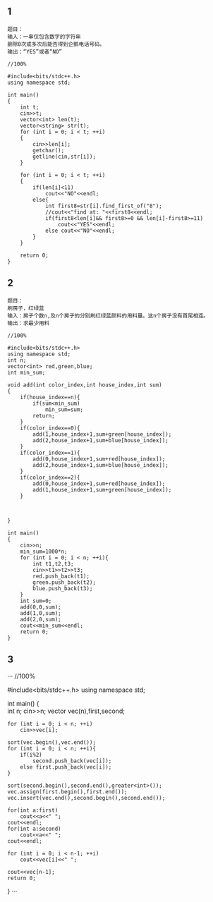 1
---

```
题目：
输入：一串仅包含数字的字符串
删除0次或多次后能否得到企鹅电话号码。
输出：“YES”或者“NO”
```
```
//100%

#include<bits/stdc++.h>
using namespace std;

int main()
{
	int t;
	cin>>t;
	vector<int> len(t);
	vector<string> str(t);
	for (int i = 0; i < t; ++i)
	{	
		cin>>len[i];
		getchar();
		getline(cin,str[i]);		
	}

	for (int i = 0; i < t; ++i)
	{
		if(len[i]<11)
			cout<<"NO"<<endl;
		else{
			int first8=str[i].find_first_of("8");
			//cout<<"find at: "<<first8<<endl;
			if(first8<len[i]&& first8>=0 && len[i]-first8>=11)
				cout<<"YES"<<endl;
			else cout<<"NO"<<endl;
		}
	}

	return 0;
}
```

2
---

```
题目：
刷房子，红绿蓝
输入：房子个数n,及n个房子的分别刷红绿蓝颜料的用料量。这n个房子没有首尾相连。
输出：求最少用料
```

```
//100%  

#include<bits/stdc++.h>
using namespace std;
int n;
vector<int> red,green,blue;
int min_sum;

void add(int color_index,int house_index,int sum)
{
	if(house_index==n){
		if(sum<min_sum)
			min_sum=sum;
		return;
	}
	if(color_index==0){
		add(1,house_index+1,sum+green[house_index]);
		add(2,house_index+1,sum+blue[house_index]);
	}
	if(color_index==1){
		add(0,house_index+1,sum+red[house_index]);
		add(2,house_index+1,sum+blue[house_index]);
	}
	if(color_index==2){
		add(0,house_index+1,sum+red[house_index]);
		add(1,house_index+1,sum+green[house_index]);
	}	



}

int main()
{	
	cin>>n;
	min_sum=1000*n;
	for (int i = 0; i < n; ++i){
		int t1,t2,t3;
		cin>>t1>>t2>>t3;
		red.push_back(t1);
		green.push_back(t2);
		blue.push_back(t3);
	}
	int sum=0;
	add(0,0,sum);
	add(1,0,sum);
	add(2,0,sum);
	cout<<min_sum<<endl;
	return 0;
}
```

3
---

···
//100%

#include<bits/stdc++.h>
using namespace std;

int main()
{	
	int n;
	cin>>n;
	vector<int> vec(n),first,second;

	for (int i = 0; i < n; ++i)
		cin>>vec[i];

	sort(vec.begin(),vec.end());
	for (int i = 0; i < n; ++i){
		if(i%2)
			second.push_back(vec[i]);
		else first.push_back(vec[i]);
	}

	sort(second.begin(),second.end(),greater<int>());
	vec.assign(first.begin(),first.end());
	vec.insert(vec.end(),second.begin(),second.end());

	for(int a:first)
		cout<<a<<" ";
	cout<<endl;
	for(int a:second)
		cout<<a<<" ";
	cout<<endl;

	for (int i = 0; i < n-1; ++i)
		cout<<vec[i]<<" ";
	
	cout<<vec[n-1];
	return 0;
}
···
